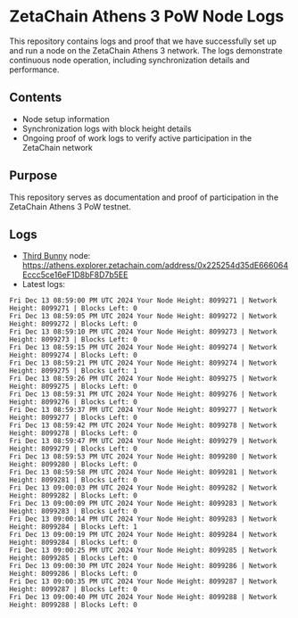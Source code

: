 # ZetaChain Athens 3 PoW Node Logs
This repository contains logs and proof that we have successfully set up and run a node on the ZetaChain Athens 3 network. The logs demonstrate continuous node operation, including synchronization details and performance.

## Contents
- Node setup information
- Synchronization logs with block height details
- Ongoing proof of work logs to verify active participation in the ZetaChain network

## Purpose
This repository serves as documentation and proof of participation in the ZetaChain Athens 3 PoW testnet.

## Logs

- [Third Bunny](https://thirdbunny.xyz/) node: https://athens.explorer.zetachain.com/address/0x225254d35dE666064Eccc5ce16eF1D8bF8D7b5EE
- Latest logs:
```
Fri Dec 13 08:59:00 PM UTC 2024 Your Node Height: 8099271 | Network Height: 8099271 | Blocks Left: 0
Fri Dec 13 08:59:05 PM UTC 2024 Your Node Height: 8099272 | Network Height: 8099272 | Blocks Left: 0
Fri Dec 13 08:59:10 PM UTC 2024 Your Node Height: 8099273 | Network Height: 8099273 | Blocks Left: 0
Fri Dec 13 08:59:15 PM UTC 2024 Your Node Height: 8099274 | Network Height: 8099274 | Blocks Left: 0
Fri Dec 13 08:59:21 PM UTC 2024 Your Node Height: 8099274 | Network Height: 8099275 | Blocks Left: 1
Fri Dec 13 08:59:26 PM UTC 2024 Your Node Height: 8099275 | Network Height: 8099275 | Blocks Left: 0
Fri Dec 13 08:59:31 PM UTC 2024 Your Node Height: 8099276 | Network Height: 8099276 | Blocks Left: 0
Fri Dec 13 08:59:37 PM UTC 2024 Your Node Height: 8099277 | Network Height: 8099277 | Blocks Left: 0
Fri Dec 13 08:59:42 PM UTC 2024 Your Node Height: 8099278 | Network Height: 8099278 | Blocks Left: 0
Fri Dec 13 08:59:47 PM UTC 2024 Your Node Height: 8099279 | Network Height: 8099279 | Blocks Left: 0
Fri Dec 13 08:59:53 PM UTC 2024 Your Node Height: 8099280 | Network Height: 8099280 | Blocks Left: 0
Fri Dec 13 08:59:58 PM UTC 2024 Your Node Height: 8099281 | Network Height: 8099281 | Blocks Left: 0
Fri Dec 13 09:00:03 PM UTC 2024 Your Node Height: 8099282 | Network Height: 8099282 | Blocks Left: 0
Fri Dec 13 09:00:09 PM UTC 2024 Your Node Height: 8099283 | Network Height: 8099283 | Blocks Left: 0
Fri Dec 13 09:00:14 PM UTC 2024 Your Node Height: 8099283 | Network Height: 8099284 | Blocks Left: 1
Fri Dec 13 09:00:19 PM UTC 2024 Your Node Height: 8099284 | Network Height: 8099284 | Blocks Left: 0
Fri Dec 13 09:00:25 PM UTC 2024 Your Node Height: 8099285 | Network Height: 8099285 | Blocks Left: 0
Fri Dec 13 09:00:30 PM UTC 2024 Your Node Height: 8099286 | Network Height: 8099286 | Blocks Left: 0
Fri Dec 13 09:00:35 PM UTC 2024 Your Node Height: 8099287 | Network Height: 8099287 | Blocks Left: 0
Fri Dec 13 09:00:40 PM UTC 2024 Your Node Height: 8099288 | Network Height: 8099288 | Blocks Left: 0
```

